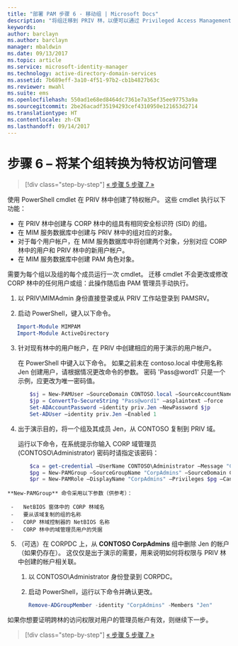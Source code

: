 ```yaml
---
title: "部署 PAM 步骤 6 - 移动组 | Microsoft Docs"
description: "将组迁移到 PRIV 林，以便可以通过 Privileged Access Management 对它们进行管理。"
keywords: 
author: barclayn
ms.author: barclayn
manager: mbaldwin
ms.date: 09/13/2017
ms.topic: article
ms.service: microsoft-identity-manager
ms.technology: active-directory-domain-services
ms.assetid: 7b689eff-3a10-4f51-97b2-cb1b4827b63c
ms.reviewer: mwahl
ms.suite: ems
ms.openlocfilehash: 550ad1e68ed8464dc7361e7a35ef35ee97753a9a
ms.sourcegitcommit: 2be26acadf35194293cef4310950e121653d2714
ms.translationtype: HT
ms.contentlocale: zh-CN
ms.lasthandoff: 09/14/2017
---
```

# <a name="step-6--transition-a-group-to-privileged-access-management"></a>步骤 6 – 将某个组转换为特权访问管理

>[!div class="step-by-step"]
[« 步骤 5 ](step-5-establish-trust-between-priv-corp-forests.md)
[步骤 7 »](step-7-elevate-user-access.md)

使用 PowerShell cmdlet 在 PRIV 林中创建了特权帐户。 这些 cmdlet 执行以下功能：

- 在 PRIV 林中创建与 CORP 林中的组具有相同安全标识符 (SID) 的组。  
- 在 MIM 服务数据库中创建与 PRIV 林中的组对应的对象。  
- 对于每个用户帐户，在 MIM 服务数据库中将创建两个对象，分别对应 CORP 林中的用户和 PRIV 林中的新用户帐户。  
- 在 MIM 服务数据库中创建 PAM 角色对象。  

需要为每个组以及组的每个成员运行一次 cmdlet。 迁移 cmdlet 不会更改或修改 CORP 林中的任何用户或组：此操作随后由 PAM 管理员手动执行。

1. 以 PRIV\MIMAdmin 身份直接登录或从 PRIV 工作站登录到 PAMSRV。

2.  启动 PowerShell，键入以下命令。

```PowerShell
   Import-Module MIMPAM
   Import-Module ActiveDirectory
```

3.  针对现有林中的用户帐户，在 PRIV 中创建相应的用于演示的用户帐户。

    在 PowerShell 中键入以下命令。  如果之前未在 contoso.local 中使用名称 Jen 创建用户，请根据情况更改命令的参数。 密码 'Pass@word1' 只是一个示例，应更改为唯一密码值。

 ```PowerShell
        $sj = New-PAMUser –SourceDomain CONTOSO.local –SourceAccountName Jen
        $jp = ConvertTo-SecureString "Pass@word1" –asplaintext –force
        Set-ADAccountPassword –identity priv.Jen –NewPassword $jp
        Set-ADUser –identity priv.Jen –Enabled 1
  ```

4. 出于演示目的，将一个组及其成员 Jen，从 CONTOSO 复制到 PRIV 域。

    运行以下命令，在系统提示你输入 CORP 域管理员 (CONTOSO\Administrator) 密码时请指定该密码：

 ```PowerShell
        $ca = get-credential –UserName CONTOSO\Administrator –Message "CORP forest domain admin credentials"
        $pg = New-PAMGroup –SourceGroupName "CorpAdmins" –SourceDomain CONTOSO.local                 –SourceDC CORPDC.contoso.local –Credentials $ca
        $pr = New-PAMRole –DisplayName "CorpAdmins" –Privileges $pg –Candidates $sj
 ```

    **New-PAMGroup** 命令采用以下参数（供参考）：

     -   NetBIOS 窗体中的 CORP 林域名  
     -   要从该域复制的组的名称  
     -   CORP 林域控制器的 NetBIOS 名称  
     -   CORP 林中的域管理员用户的凭据  

5.  （可选）在 CORPDC 上，从 **CONTOSO CorpAdmins** 组中删除 Jen 的帐户（如果仍存在）。  这仅仅是出于演示的需要，用来说明如何将权限与 PRIV 林中创建的帐户相关联。

    1.  以 CONTOSO\Administrator 身份登录到 CORPDC。

    2.  启动 PowerShell，运行以下命令并确认更改。

        ```PowerShell
        Remove-ADGroupMember -identity "CorpAdmins" -Members "Jen"
        ```


如果你想要证明跨林的访问权限对用户的管理员帐户有效，则继续下一步。

>[!div class="step-by-step"]
[« 步骤 5 ](step-5-establish-trust-between-priv-corp-forests.md)
[步骤 7 »](step-7-elevate-user-access.md)
